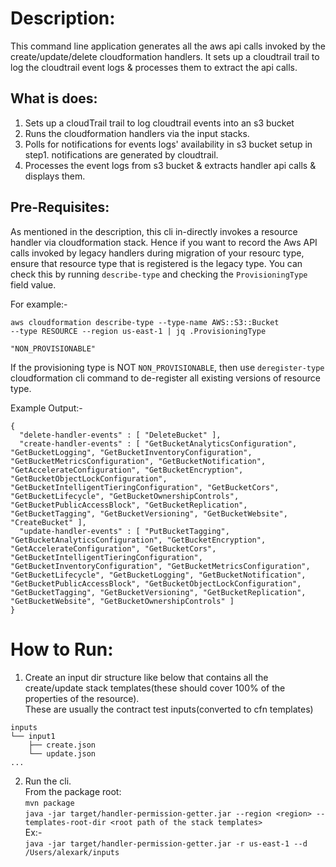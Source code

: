 # Description:
This command line application generates all the aws api calls  invoked by the create/update/delete cloudformation handlers. It sets up a cloudtrail trail to log the cloudtrail event logs & processes them to extract the api calls.

## What is does:
1. Sets up a cloudTrail trail to log cloudtrail events into an s3 bucket
2. Runs the cloudformation handlers via the input stacks.
3. Polls for notifications for events logs' availability in s3 bucket setup in step1. notifications are generated by cloudtrail.
4. Processes the event logs from s3 bucket & extracts handler api calls & displays them.

## Pre-Requisites:
As mentioned in the description, this cli in-directly invokes a resource handler via cloudformation stack. Hence if you want to record the Aws API calls invoked by legacy handlers during migration of your resourc type, ensure that resource type that is registered is the legacy type.
You can check this by running `describe-type` and checking the `ProvisioningType` field value.  

For example:-
```
aws cloudformation describe-type --type-name AWS::S3::Bucket
--type RESOURCE --region us-east-1 | jq .ProvisioningType

"NON_PROVISIONABLE"
```
If the provisioning type is NOT `NON_PROVISIONABLE`, then use `deregister-type` cloudformation cli command to de-register all existing versions of resource type.


Example Output:-
```
{
  "delete-handler-events" : [ "DeleteBucket" ],
  "create-handler-events" : [ "GetBucketAnalyticsConfiguration", "GetBucketLogging", "GetBucketInventoryConfiguration", "GetBucketMetricsConfiguration", "GetBucketNotification", "GetAccelerateConfiguration", "GetBucketEncryption", "GetBucketObjectLockConfiguration", "GetBucketIntelligentTieringConfiguration", "GetBucketCors", "GetBucketLifecycle", "GetBucketOwnershipControls", "GetBucketPublicAccessBlock", "GetBucketReplication", "GetBucketTagging", "GetBucketVersioning", "GetBucketWebsite", "CreateBucket" ],
  "update-handler-events" : [ "PutBucketTagging", "GetBucketAnalyticsConfiguration", "GetBucketEncryption", "GetAccelerateConfiguration", "GetBucketCors", "GetBucketIntelligentTieringConfiguration", "GetBucketInventoryConfiguration", "GetBucketMetricsConfiguration", "GetBucketLifecycle", "GetBucketLogging", "GetBucketNotification", "GetBucketPublicAccessBlock", "GetBucketObjectLockConfiguration", "GetBucketTagging", "GetBucketVersioning", "GetBucketReplication", "GetBucketWebsite", "GetBucketOwnershipControls" ]
}
```
# How to Run:
1. Create an input dir structure like below that contains all the create/update stack templates(these should cover 100% of the properties of the resource).  
These are usually the contract test inputs(converted to cfn templates)
```
inputs
└── input1
    ├── create.json
    └── update.json
...    
```
2. Run the cli.  
From the package root:  
`mvn package`  
`java -jar target/handler-permission-getter.jar --region <region> --templates-root-dir <root path of the stack templates>`  
Ex:-  
`java -jar target/handler-permission-getter.jar -r us-east-1 --d /Users/alexark/inputs`